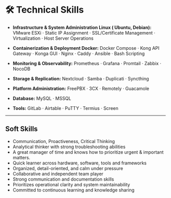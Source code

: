 # 🛠 Technical Skills

- **Infrastructure & System Administration Linux ( Ubuntu, Debian):**
  VMware ESXi · Static IP Assignment · SSL/Certificate Management · Virtualization · Host Server Operations

- **Containerization & Deployment Docker:** Docker Compose · Kong API Gateway · Konga GUI · Nginx · Caddy · Ansible · Bash Scripting

- **Monitoring & Observability:** Prometheus · Grafana · Promtail · Zabbix · NocoDB

- **Storage & Replication:** Nextcloud · Samba · Duplicati · Syncthing

- **Platform Administration:** FreePBX · 3CX · Remotely · Guacamole

- **Database:** MySQL · MSSQL

- **Tools:** GitLab · Airtable · PuTTY · Termius · Screen

---

## Soft Skills

- Communication, Proactiveness, Critical Thinking
- Analytical thinker with strong troubleshooting abilities
- A great manager of time and knows how to prioritize urgent & important matters.
- Quick learner across hardware, software, tools and frameworks
- Organized, detail-oriented, and calm under pressure
- Collaborative and independent team player
- Strong communication and documentation skills
- Prioritizes operational clarity and system maintainability
- Committed to continuous learning and knowledge sharing
